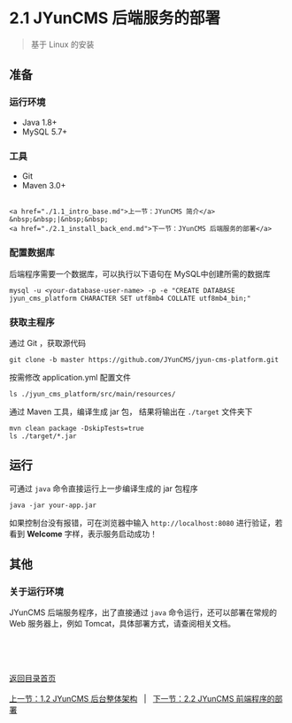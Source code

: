 # 2.1 JYunCMS 后端服务的部署

> 基于 Linux 的安装

## 准备

### 运行环境

- Java 1.8+
- MySQL 5.7+

### 工具

- Git
- Maven 3.0+

## <div id="bom">
    <a href="./1.1_intro_base.md">上一节：JYunCMS 简介</a>
    &nbsp;&nbsp;|&nbsp;&nbsp;
    <a href="./2.1_install_back_end.md">下一节：JYunCMS 后端服务的部署</a>
</div>

### 配置数据库

后端程序需要一个数据库，可以执行以下语句在 MySQL中创建所需的数据库

```shell
mysql -u <your-database-user-name> -p -e "CREATE DATABASE jyun_cms_platform CHARACTER SET utf8mb4 COLLATE utf8mb4_bin;"
```

### 获取主程序

通过 Git ，获取源代码

```shell
git clone -b master https://github.com/JYunCMS/jyun-cms-platform.git
```

按需修改 application.yml 配置文件

```shell
ls ./jyun_cms_platform/src/main/resources/
```

通过 Maven 工具，编译生成 jar 包， 结果将输出在 `./target` 文件夹下

```shell
mvn clean package -DskipTests=true
ls ./target/*.jar
```

## 运行

可通过 `java` 命令直接运行上一步编译生成的 jar 包程序

```shell
java -jar your-app.jar
```

如果控制台没有报错，可在浏览器中输入 `http://localhost:8080` 进行验证，若看到 **Welcome** 字样，表示服务启动成功！

## 其他

### 关于运行环境

JYunCMS 后端服务程序，出了直接通过 `java` 命令运行，还可以部署在常规的 Web 服务器上，例如 Tomcat，具体部署方式，请查阅相关文档。


<br/><br/><br/>

<div id="bom">
    <a href="./README.md">返回目录首页</a>
</div>
<br>
<div id="bom">
    <a href="./1.2_intro_framework.md">上一节：1.2 JYunCMS 后台整体架构</a>
    &nbsp;&nbsp;|&nbsp;&nbsp;
    <a href="./2.2_install_front_end.md">下一节：2.2 JYunCMS 前端程序的部署</a>
</div>

<link rel="stylesheet" rev="stylesheet" href="./assets/css/easy-ci.css" type="text/css"/>
